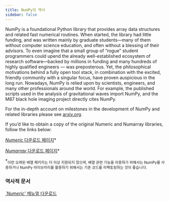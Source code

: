 ```yaml
---
title: NumPy의 역사
sidebar: false
---
```


NumPy is a foundational Python library that provides array data structures and related fast numerical routines. When started, the library had little funding, and was written mainly by graduate students—many of them without computer science education, and often without a blessing of their advisors. To even imagine that a small group of “rogue” student programmers could upend the already well-established ecosystem of research software—backed by millions in funding and many hundreds of highly qualified engineers — was preposterous. Yet, the philosophical motivations behind a fully open tool stack, in combination with the excited, friendly community with a singular focus, have proven auspicious in the long run.  Nowadays, NumPy is relied upon by scientists, engineers, and many other professionals around the world. For example, the published scripts used in the analysis of gravitational waves import NumPy, and the M87 black hole imaging project directly cites NumPy.

For the in-depth account on milestones in the development of NumPy and related libraries please see [arxiv.org](arxiv.org/abs/1907.10121).

If you’d like to obtain a copy of the original Numeric and Numarray libraries, follow the links below:

[*Numeric* 다운로드 페이지](https://sourceforge.net/projects/numpy/files/Old%20Numeric/)*

[*Numarray* 다운로드 페이지](https://sourceforge.net/projects/numpy/files/Old%20Numarray/)*

*<sub>이런 오래된 배열 패키지는 더 이상 지원되지 않으며, 배열 관련 기능을 이용하기 위해서는 NumPy를 사용하거나 NumPy 라이브러리를 활용하기 위해서는 기존 코드를 리팩토링하는 것이 좋습니다.</sub>

### 역사적 문서

[*`Numeric'* 메뉴얼 다운로드](static/numeric-manual.pdf)

